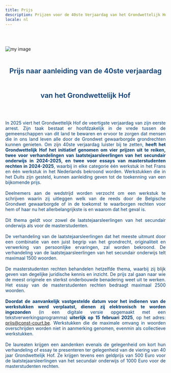 ```yaml
---
title: Prijs
description: Prijzen voor de 40ste Verjaardag van het Grondwettelijk Hof
locale: nl
---
```

<br><br>

![my image](public/court-transparent.png)


<foto-component-prize
id="prize-content-img-court"
max-width="50%"
src="../assets/img/prize/court-transparent.png"
alt="Prijzen voor de 40ste Verjaardag van het Grondwettelijk Hof"
link="">
</foto-component-prize>

<p id="prize-content-title">Prijs naar aanleiding van de 40ste verjaardag van het Grondwettelijk Hof</p>

<foto-component-prize
id="prize-content-img-deco"
max-width="60%"
src="../assets/img/prize/deco-transparent.png"
alt="Prijzen voor de 40ste Verjaardag van het Grondwettelijk Hof"
link="">
</foto-component-prize>

<br>

<p class="prize-content-text prize-content-text-wide" id="prize-content-text-1">In 2025 viert het Grondwettelijk Hof de veertigste verjaardag van zijn eerste arrest. Zijn taak bestaat er hoofdzakelijk in de vrede tussen de gemeenschappen van dit land te bewaren en ervoor te zorgen dat mensen die in ons land leven alle door de Grondwet gewaarborgde grondrechten kunnen genieten. Om zijn 40ste verjaardag luister bij te zetten, <b>heeft het Grondwettelijk Hof het initiatief genomen om vier prijzen uit te reiken, twee voor verhandelingen van laatstejaarsleerlingen van het secundair onderwijs in 2024-2025, en twee voor essays van masterstudenten rechten in 2024-2025</b>, waarbij in elke categorie één werkstuk in het Frans en één werkstuk in het Nederlands bekroond worden. Werkstukken die in het Duits zijn gesteld, kunnen aanleiding geven tot de toekenning van een bijkomende prijs.</p>

<br>

<p class="prize-content-text prize-content-text-wide" id="prize-content-text-2">Deelnemers aan de wedstrijd worden verzocht om een werkstuk te schrijven waarin zij uitleggen welk van de reeds door de Belgische Grondwet gewaarborgde of in de toekomst te waarborgen rechten voor hem of haar nu het allerbelangrijkste is en waarom dat het geval is.</p>

<br>

<p class="prize-content-text prize-content-text-wide" id="prize-content-text-3">Dit thema geldt voor zowel de laatstejaarsleerlingen van het secundair onderwijs als voor de masterstudenten.</p>

<br>

<p class="prize-content-text prize-content-text-wide" id="prize-content-text-4">De verhandeling van de laatstejaarsleerlingen dat het meeste uitmunt door een combinatie van een juist begrip van het grondrecht, originaliteit en verwerking van persoonlijke ervaringen, zal worden bekroond. De verhandeling van de laatstejaarsleerlingen van het secundair onderwijs telt maximaal 1500 woorden.</p>

<br>

<p class="prize-content-text prize-content-text-wide" id="prize-content-text-5">De masterstudenten rechten behandelen hetzelfde thema, waarbij zij blijk geven van degelijke juridische kennis en inzicht. De prijs zal gaan naar wie de meest originele en sterkst onderbouwde benadering weet uit te werken. Het essay van de masterstudenten rechten bedraagt maximaal 2500 woorden.</p>

<br>

<p class="prize-content-text prize-content-text-wide" id="prize-content-text-6"><b>Doordat de aanvankelijk vastgestelde datum voor het indienen van de werkstukken werd verplaatst, dienen zij elektronisch te worden ingezonden</b> (in een digitale versie opgemaakt met een tekstverwerkingsprogramma) <b>uiterlijk op 15 februari 2025</b>, op het adres: <a href="mailto:prijs@const-court.be">prijs@const-court.be</a>. Werkstukken die de maximale omvang in woorden overschrijden worden niet in aanmerking genomen, evenmin als collectieve werkstukken.</p>

<br>

<!-- E-mailadres voor het indienen van de teksten: [prijs@const-court.be](mailto:prijs%40const-court.be).-->

<p class="prize-content-text prize-content-text-wide" id="prize-content-text-7">De laureaten krijgen een aandenken evenals de gelegenheid om kort hun verhandeling of essay te presenteren ter gelegenheid van de viering van 40 jaar Grondwettelijk Hof. Ze krijgen tevens een geldprijs van 500 Euro voor de laatstejaarsleerlingen van het secundair onderwijs of 1000 Euro voor de masterstudenten rechten.</p>

<br>


<foto-component-prize
id="prize-content-img-deco"
max-width="60%"
src="../assets/img/prize/deco-transparent.png"
alt="Prijzen voor de 40ste Verjaardag van het Grondwettelijk Hof"
link="">
</foto-component-prize>

<style scoped>

.v-main__wrap {
    /* background-color: blue; */
}

#prize-content-img-court {
    max-width: 50%; 
    margin: 10px auto;
}
#prize-content-img-flyer {
    max-width: 40%;
    /*
    float: right;
    margin: 70px 25px 50px 70px; 
    */
    float: left;
    margin: 70px 70px 50px 25px; 
    
}
#prize-content-img-deco {
    max-width: 15%; 
    margin: 15px auto;
    opacity: .2;
}

#prize-content-title {
    display: block; 
    text-align: center; 
    line-height: 3.5; 
    font-size: 22px;
    font-weight: 600;
    color: #043c72; 
}

.prize-content-text {
    display: block; 
    overflow: hidden; 
    text-align: justify; 
    color: #043c72; 
    margin: auto !important;
    margin-bottom: 0 !important;
}
.prize-content-text-wide {
    width: 75%; 
}
.prize-content-text-short {
    width: 40%; 
}

@media screen and (max-width: 1250px) {
    #prize-content-img-flyer {
        float: none;
        max-width: 65%; 
        margin: 25px 50px auto; 
    }
    .prize-content-text {
        width: 100%;
    }
}

</style>




